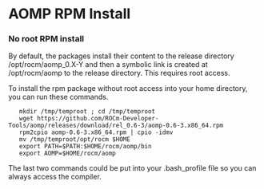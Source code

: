 # AOMP RPM Install 
<!--
### RPM Install
For rpm-based Linux distributions, use this rpm
```
wget https://github.com/ROCm-Developer-Tools/aomp/releases/download/r/aomp-0.6-3.x86_64.rpm
sudo rpm -i aomp-0.6-3.x86_64.rpm
```
-->
### No root RPM install

By default, the packages install their content to the release directory /opt/rocm/aomp_0.X-Y and then a  symbolic link is created at /opt/rocm/aomp to the release directory. This requires root access.

To install the rpm package without root access into your home directory, you can run these commands.
```
   mkdir /tmp/temproot ; cd /tmp/temproot 
   wget https://github.com/ROCm-Developer-Tools/aomp/releases/download/rel_0.6-3/aomp-0.6-3.x86_64.rpm
   rpm2cpio aomp-0.6-3.x86_64.rpm | cpio -idmv
   mv /tmp/temproot/opt/rocm $HOME
   export PATH=$PATH:$HOME/rocm/aomp/bin
   export AOMP=$HOME/rocm/aomp
```
The last two commands could be put into your .bash_profile file so you can always access the compiler.


